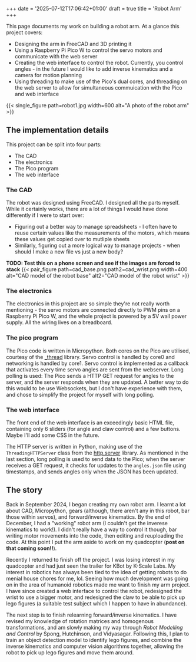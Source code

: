 +++
date = '2025-07-12T17:06:42+01:00'
draft = true
title = 'Robot Arm'
+++

This page documents my work on building a robot arm. At a glance this project covers:
- Designing the arm in FreeCAD and 3D printing it
- Using a Raspberry Pi Pico W to control the servo motors and communicate with the web server
- Creating the web interface to control the robot. Currently, you control angles - in the future I would like to add inverse kinematics and a camera for motion planning
- Using threading to make use of the Pico's dual cores, and threading on the web server to allow for simultaneous commuication with the Pico and web interface

{{< single_figure path=robot1.jpg width=600 alt="A photo of the robot arm" >}}

## The implementation details

This project can be split into four parts:
- The CAD
- The electronics
- The Pico program
- The web interface

### The CAD

The robot was designed using FreeCAD. I designed all the parts myself. While it certainly works, there are a lot of things I would have done differently if I were to start over:
- Figuring out a better way to manage spreadsheets - I often have to reuse certain values like the measurements of the motors, which means these values get copied over to mutliple sheets
- Similarly, figuring out a more logical way to manage projects - when should I make a new file vs just a new body?

**TODO: Test this on a phone screen and see if the images are forced to stack**
{{< pair_figure path=cad_base.png path2=cad_wrist.png width=400 alt="CAD model of the robot base" alt2="CAD model of the robot wrist" >}}


### The electronics 

The electronics in this project are so simple they're not really worth mentioning - the servo motors are connected directly to PWM pins on a Raspberry Pi Pico W, and the whole project is powered by a 5V wall power supply. All the wiring lives on a breadboard.

### The pico program

The Pico code is written in Micropython. Both cores on the Pico are utilised, courtesy of the [_thread](https://docs.micropython.org/en/latest/library/_thread.html) library. Servo control is handled by core0 and networking is handled by core1. Servo control is implemented as a callback that activates every time servo angles are sent from the webserver. Long polling is used: The Pico sends a HTTP GET request for angles to the server, and the server responds when they are updated. A better way to do this would to be use Websockets, but I don't have experience with them, and chose to simplify the project for myself with long polling.

### The web interface

The front end of the web interface is an exceedingly basic HTML file, containing only 6 sliders (for angle and claw control) and a few buttons. Maybe I'll add some CSS in the future.

The HTTP server is written in Python, making use of the `ThreadingHTTPServer` class from the [http.server](https://docs.python.org/3/library/http.server.html) library. As mentioned in the last section, long polling is used to send data to the Pico; when the server receives a GET request, it checks for updates to the `angles.json` file using timestamps, and sends angles only when the JSON has been updated.



## The story

Back in September 2024, I began creating my own robot arm. I learnt a lot about CAD, Micropython, gears (although, there aren't any in this robot, bar those within servos), and forward/inverse kinematics.
By the end of December, I had a "working" robot arm (I couldn't get the inverese kinematics to work!). I didn't really have a way to control it though, bar writing motor movements into the code, then editing and reuploading the code. At this point I put the arm aside to work on my quadcopter (**post on that coming soon!!**).

Recently I returned to finish off the project. I was losing interest in my quadcopter and had just seen the trailer for KBot by K-Scale Labs. My interest in robotics has always been tied to the idea of getting robots to do menial house chores for me, lol. Seeing how much development was going on in the area of humanoid robotics made me want to finish my arm project.
I have since created a web interface to control the robot, redesigned the wrist to use a bigger motor, and redesigned the claw to be able to pick up lego figures (a suitable test subject which I happen to have in abundance).

The next step is to finish relearning forward/inverse kinematics. I have revised my knowledge of rotation matrices and homogenous transformations, and am slowly making my way through *Robot Modelling and Control* by Spong, Hutchinson, and Vidyasagar. Following this, I plan to train an object detection model to identify lego figures, and combine the inverse kinematics and computer vision algorithms together, allowing the robot to pick up lego figures and move them around.

